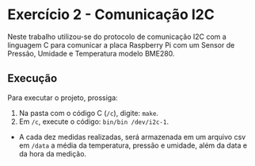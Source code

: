 # Exercício 2 - Comunicação I2C

Neste trabalho utilizou-se do protocolo de comunicação I2C com a linguagem C para comunicar a placa Raspberry Pi com um Sensor de Pressão, Umidade e Temperatura modelo BME280.

## Execução

Para executar o projeto, prossiga:

1. Na pasta com o código C (`/c`), digite: `make`.
2. Em `/c`, execute o código: `bin/bin /dev/i2c-1`.

*   A cada dez medidas realizadas, será armazenada em um arquivo csv em `/data` a média da temperatura, pressão e umidade, além da data e da hora da medição.